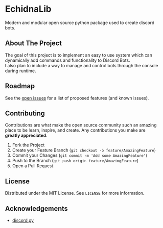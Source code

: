 # EchidnaLib

Modern and modular open source python package used to create discord bots.

## About The Project

The goal of this project is to implement an easy to use system which can dynamically add commands and functionality to Discord Bots.  
I also plan to include a way to manage and control bots through the console during runtime.


<!-- ROADMAP -->
## Roadmap

See the [open issues](https://github.com/IdleEchidna/EchidnaLib/issues) for a list of proposed features (and known issues).



<!-- CONTRIBUTING -->
## Contributing

Contributions are what make the open source community such an amazing place to be learn, inspire, and create. Any contributions you make are **greatly appreciated**.

1. Fork the Project
2. Create your Feature Branch (`git checkout -b feature/AmazingFeature`)
3. Commit your Changes (`git commit -m 'Add some AmazingFeature'`)
4. Push to the Branch (`git push origin feature/AmazingFeature`)
5. Open a Pull Request



<!-- LICENSE -->
## License

Distributed under the MIT License. See `LICENSE` for more information.


<!-- ACKNOWLEDGEMENTS -->
## Acknowledgements
* [discord.py](https://github.com/Rapptz/discord.py)
